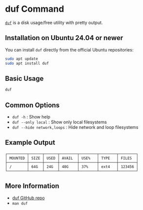# duf Command

[`duf`](https://github.com/muesli/duf) is a disk usage/free utility with pretty output.

## Installation on Ubuntu 24.04 or newer

You can install `duf` directly from the official Ubuntu repositories:

```bash
sudo apt update
sudo apt install duf
```

## Basic Usage

```bash
duf
```

## Common Options

- `duf -h` : Show help
- `duf --only local` : Show only local filesystems
- `duf --hide network,loops` : Hide network and loop filesystems

## Example Output

```
┌─────────┬──────┬──────┬────────┬────────┬────────┬────────┐
│ MOUNTED │ SIZE │ USED │ AVAIL  │ USE%   │ TYPE   │ FILES  │
├─────────┼──────┼──────┼────────┼────────┼────────┼────────┤
│ /       │ 64G  │ 24G  │ 40G    │ 37%    │ ext4   │ 123456 │
└─────────┴──────┴──────┴────────┴────────┴────────┴────────┘
```

## More Information

- [duf GitHub repo](https://github.com/muesli/duf)
- `man duf`
